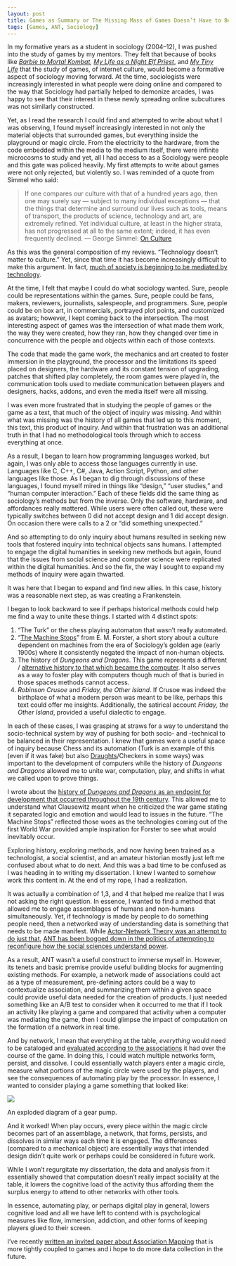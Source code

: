 ```yaml
---
layout: post
title: Games as Summary or The Missing Mass of Games Doesn’t Have to Be Impermeable
tags: [Games, ANT, Sociology]
---
```


In my formative years as a student in sociology (2004–12), I was pushed into the study of games by my mentors. They felt that because of books like [_Barbie to Mortal Kombat_](https://mitpress.mit.edu/books/barbier-mortal-kombat)_,_ [_My Life as a Night Elf Priest_](https://www.press.umich.edu/1597570/my_life_as_a_night_elf_priest), and [_My Tiny Life_](http://www.juliandibbell.com/mytinylife/tinyspiel.html) that the study of games, of internet culture, would become a formative aspect of sociology moving forward. At the time, sociologists were increasingly interested in what people were doing online and compared to the way that Sociology had partially helped to demonize arcades, I was happy to see that their interest in these newly spreading online subcultures was not similarly constructed.

Yet, as I read the research I could find and attempted to write about what I was observing, I found myself increasingly interested in not only the material objects that surrounded games, but everything inside the playground or magic circle. From the electricity to the hardware, from the code embedded within the media to the medium itself, there were infinite microcosms to study and yet, all I had access to as a Sociology were people and this gate was policed heavily. My first attempts to write about games were not only rejected, but violently so. I was reminded of a quote from Simmel who said:

> If one compares our culture with that of a hundred years ago, then one may surely say — subject to many individual exceptions — that the things that determine and surround our lives such as tools, means of transport, the products of science, technology and art, are extremely refined. Yet individual culture, at least in the higher strata, has not progressed at all to the same extent; indeed, it has even frequently declined. — George Simmel: [On Culture](https://www.google.com/books/edition/Simmel_on_Culture/pzFLxDxBFPgC?hl=en&gbpv=1&dq=%22Simmel%22+%22Simmel+on+culture%3A+selected+writings%22+&pg=PA38&printsec=frontcover#v=onepage&q=technology&f=false)

As this was the general composition of my reviews. “Technology doesn’t matter to culture.” Yet, since that time it has become increasingly difficult to make this argument. In fact, [much of society is beginning to be mediated by technology](https://www.alandix.com/academic/papers/JVLC-2016-HCI-FNP/).

At the time, I felt that maybe I could do what sociology wanted. Sure, people could be representations within the games. Sure, people could be fans, makers, reviewers, journalists, salespeople, and programmers. Sure, people could be on box art, in commercials, portrayed plot points, and customized as avatars; however, I kept coming back to the intersection. The most interesting aspect of games was the intersection of what made them work, the way they were created, how they ran, how they changed over time in concurrence with the people and objects within each of those contexts.

The code that made the game work, the mechanics and art created to foster immersion in the playground, the processor and the limitations its speed placed on designers, the hardware and its constant tension of upgrading, patches that shifted play completely, the room games were played in, the communication tools used to mediate communication between players and designers, hacks, addons, and even the media itself were all missing.

I was even more frustrated that in studying the people of games or the game as a text, that much of the object of inquiry was missing. And within what was missing was the history of all games that led up to this moment, this text, this product of inquiry. And within that frustration was an additional truth in that I had no methodological tools through which to access everything at once.

As a result, I began to learn how programming languages worked, but again, I was only able to access those languages currently in use. Languages like C, C++, C#, Java, Action Script, Python, and other languages like those. As I began to dig through discussions of these languages, I found myself mired in things like “design,” “user studies,” and “human computer interaction.” Each of these fields did the same thing as sociology’s methods but from the inverse. Only the software, hardware, and affordances really mattered. While users were often called out, these were typically switches between 0 did not accept design and 1 did accept design. On occasion there were calls to a 2 or “did something unexpected.”

And so attempting to do only inquiry about humans resulted in seeking new tools that fostered inquiry into technical objects sans humans. I attempted to engage the digital humanities in seeking new methods but again, found that the issues from social science and computer science were replicated within the digital humanities. And so the fix, the way I sought to expand my methods of inquiry were again thwarted.

It was here that I began to expand and find new allies. In this case, history was a reasonable next step, as was creating a Frankenstein.

I began to look backward to see if perhaps historical methods could help me find a way to unite these things. I started with 4 distinct spots:

1. “The Turk” or the chess playing automaton that wasn’t really automated.
2. “[The Machine Stops](http://www.visbox.com/prajlich/forster.html)” from E. M. Forster, a short story about a culture dependent on machines from the era of Sociology’s golden age (early 1900s) where it consistently negated the impact of non-human objects.
3. The history of _Dungeons and Dragons_. This game represents a different / [alternative history to that which became the computer](https://www.secretsofblackmoor.com/). It also serves as a way to foster play with computers though much of that is buried in those spaces methods cannot access.
4. _Robinson Crusoe_ and _Friday, the Other Island_. If Crusoe was indeed the birthplace of what a modern person was meant to be like, perhaps this text could offer me insights. Additionally, the satirical account _Friday, the Other Island_, provided a useful dialectic to engage.

In each of these cases, I was grasping at straws for a way to understand the socio-technical system by way of pushing for both socio- and -technical to be balanced in their representation. I knew that games were a useful space of inquiry because Chess and its automation (Turk is an example of this (even if it was fake) but also [Draughts](https://www.bmigaming.com/videogamehistory.htm)/Checkers in some ways) was important to the development of computers while the history of _Dungeons and Dragons_ allowed me to unite war, computation, play, and shifts in what we called upon to prove things.

I wrote about the [history of _Dungeons and Dragons_ as an endpoint for development that occurred throughout the 19th century](https://analoggamestudies.org/2019/09/a-tale-of-dungeons-dragons-and-the-origins-of-the-game-platform/). This allowed me to understand what Clausewitz meant when he criticized the war game stating it separated logic and emotion and would lead to issues in the future. “The Machine Stops” reflected those woes as the technologies coming out of the first World War provided ample inspiration for Forster to see what would inevitably occur.

Exploring history, exploring methods, and now having been trained as a technologist, a social scientist, and an amateur historian mostly just left me confused about what to do next. And this was a bad time to be confused as I was heading in to writing my dissertation. I knew I wanted to somehow work this content in. At the end of my rope, I had a realization.

It was actually a combination of 1,3, and 4 that helped me realize that I was not asking the right question. In essence, I wanted to find a method that allowed me to engage assemblages of humans and non-humans simultaneously. Yet, if technology is made by people to do something people need, then a networked way of understanding data is something that needs to be made manifest. While [Actor-Network Theory was an attempt to do just that](https://www.amazon.com/Actor-Network-Theory-Trials-Trails-Translations/dp/1446293955/ref=sr_1_1?dchild=1&keywords=mike+michael+actor-network&qid=1621129145&sr=8-1), [ANT has been bogged down in the politics of attempting to reconfigure how the social sciences understand power](https://onlinelibrary.wiley.com/doi/10.1111/gec3.12192).

As a result, ANT wasn’t a useful construct to immerse myself in. However, its tenets and basic premise provide useful building blocks for augmenting existing methods. For example, a network made of associations could act as a type of measurement, pre-defining actors could be a way to contextualize association, and summarizing them within a given space could provide useful data needed for the creation of products. I just needed something like an A/B test to consider when it occurred to me that if I took an activity like playing a game and compared that activity when a computer was mediating the game, then I could glimpse the impact of computation on the formation of a network in real time.

And by network, I mean that everything at the table, _everything_ would need to be cataloged and [evaluated according to the associations](https://etda.libraries.psu.edu/catalog/15635njl164) it had over the course of the game. In doing this, I could watch multiple networks form, persist, and dissolve. I could essentially watch players enter a magic circle, measure what portions of the magic circle were used by the players, and see the consequences of automating play by the processor. In essence, I wanted to consider playing a game something that looked like:

![](https://miro.medium.com/v2/resize:fit:1400/1*82miOLagToPE-97ASi1Sdw.png)

An exploded diagram of a gear pump.

And it worked! When play occurs, every piece within the magic circle becomes part of an assemblage, a network, that forms, persists, and dissolves in similar ways each time it is engaged. The differences (compared to a mechanical object) are essentially ways that intended design didn’t quite work or perhaps could be considered in future work.

While I won’t regurgitate my dissertation, the data and analysis from it essentially showed that computation doesn’t really impact sociality at the table, it lowers the cognitive load of the activity thus affording them the surplus energy to attend to other networks with other tools.

In essence, automating play, or perhaps digital play in general, lowers cognitive load and all we have left to contend with is psychological measures like flow, immersion, addiction, and other forms of keeping players glued to their screen.

I’ve recently [written an invited paper about Association Mapping](https://www.dropbox.com/s/jhyjdbz0fff32o7/LaLone%20-%20512207_1_En_23_Chapter_Author.pdf?dl=0) that is more tightly coupled to games and i hope to do more data collection in the future.